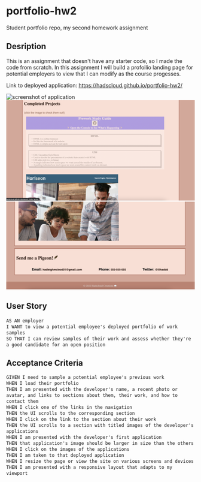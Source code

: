 # portfolio-hw2
Student portfolio repo, my second homework assignment

## Desription 

This is an assignment that doesn't have any starter code, so I made the code from scratch. In this assignment I will build a profoilio landing page for potential employers to view that I can modify as the course progesses. 

Link to deployed application: https://hadscloud.github.io/portfolio-hw2/

![screenshot of application](images/hw2-webpage1.png)
![2nd screenshot of application](images/hw2-webpage2.png)
![3rd screenshot of application](images/hw2-webpage3.png)

## User Story

```
AS AN employer
I WANT to view a potential employee's deployed portfolio of work samples
SO THAT I can review samples of their work and assess whether they're a good candidate for an open position
```
## Acceptance Criteria

```
GIVEN I need to sample a potential employee's previous work
WHEN I load their portfolio
THEN I am presented with the developer's name, a recent photo or avatar, and links to sections about them, their work, and how to contact them
WHEN I click one of the links in the navigation
THEN the UI scrolls to the corresponding section
WHEN I click on the link to the section about their work
THEN the UI scrolls to a section with titled images of the developer's applications
WHEN I am presented with the developer's first application
THEN that application's image should be larger in size than the others
WHEN I click on the images of the applications
THEN I am taken to that deployed application
WHEN I resize the page or view the site on various screens and devices
THEN I am presented with a responsive layout that adapts to my viewport
```